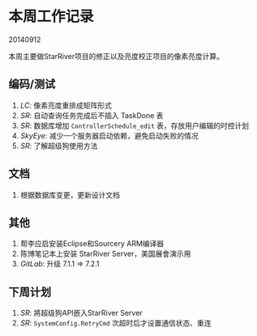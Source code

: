 # 本周工作记录

20140912

本周主要做StarRiver项目的修正以及亮度校正项目的像素亮度计算。

## 编码/测试

1. *LC*: 像素亮度重排成矩阵形式
2. *SR*: 自动查询任务完成后不插入 TaskDone 表
3. *SR*: 数据库增加 `ControllerSchedule_edit` 表，存放用户编辑的时控计划
4. *SkyEye*: 减少一个服务器启动依赖，避免启动失败的情况
5. *SR*: 了解超级狗使用方法

## 文档

1. 根据数据库变更，更新设计文档

## 其他

1. 帮李应启安装Eclipse和Sourcery ARM编译器
2. 陈博笔记本上安装 StarRiver Server，美国展會演示用
3. *GitLab*: 升级 7.1.1 => 7.2.1

## 下周计划

1. *SR*: 將超级狗API嵌入StarRiver Server
2. *SR*: `SystemConfig.RetryCmd` 次超时后才设置通信状态、重连
